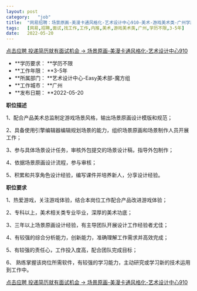 ```yaml
---
layout:	post
category:	"job"
title:	"网易招聘：场景原画-美漫卡通风格化-艺术设计中心910-美术-游戏美术类-广州学历不限3-5年"
tags:	[网易,招聘,面试,找工作,工作,内推,美术,游戏美术类,广州,学历不限,3-5年]
date:	2022-05-20
---
```


[点击应聘 投递简历就有面试机会 ->  场景原画-美漫卡通风格化-艺术设计中心910](http://mobile.bole.netease.com/bole/boleDetail?id=37589&employeeId=346f03c3cda5f04c&key=all)



- **学历要求： **学历不限
- **工作年限： **3-5年
- **所属部门： **艺术设计中心-Easy美术部-魔方组
- **工作城市： **广州
- **发布日期： **2022-05-20



**职位描述**

1、配合产品美术总监制定游戏场景风格，输出场景原画设计模版和规范；

2、具备使用引擎编辑器编辑规划场景的能力，组织场景原画和场景制作人员开展工作；

3、参与具体场景设计任务，审核外包提交的场景设计稿，指导外包制作；

4、依据场景原画设计流程，参与审核；

5、积累和共享角色设计经验，编写课件并培养新人，分享设计经验。





**职位要求**

1、热爱游戏，关注游戏体验，结合本岗位工作配合产品改进游戏体验；

2、专科以上，美术相关类专业毕业，深厚的美术功底；

3、三年以上场景原画设计经验，有主导团队开展设计工作经验者尤佳；

4、有较强的综合分析能力，创新能力，准确理解工作需求并高效完成；

5、有较强的责任心，工作投入度高，配合团队完成目标；

6、 熟练掌握该岗位所需软件，有较强的学习能力，主动研究或学习新的技术运用到工作中。



[点击应聘 投递简历就有面试机会 ->  场景原画-美漫卡通风格化-艺术设计中心910](http://mobile.bole.netease.com/bole/boleDetail?id=37589&employeeId=346f03c3cda5f04c&key=all)